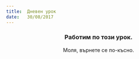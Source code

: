 ```yaml
---
title:  Дневен урок
date:   30/08/2017
---
```


### <center>Работим по този урок.</center>
<center>Моля, върнете се по-късно.</center>